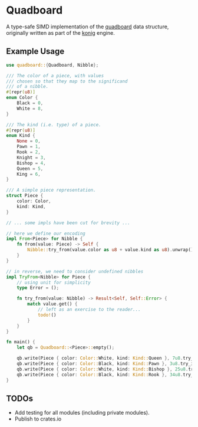 # Quadboard
A type-safe SIMD implementation of the [quadboard](https://www.chessprogramming.org/Quad-Bitboards) data structure, originally written as part of the [konig](https://github.com/eikopf/konig) engine.

## Example Usage

```rust
use quadboard::{Quadboard, Nibble};

/// The color of a piece, with values
/// chosen so that they map to the significand
/// of a nibble.
#[repr(u8)]
enum Color {
    Black = 0,
    White = 8,
}

/// The kind (i.e. type) of a piece.
#[repr(u8)]
enum Kind {
    None = 0,
    Pawn = 1,
    Rook = 2,
    Knight = 3,
    Bishop = 4,
    Queen = 5,
    King = 6,
}

/// A simple piece representation.
struct Piece {
    color: Color,
    kind: Kind,
}

// ... some impls have been cut for brevity ...

// here we define our encoding
impl From<Piece> for Nibble {
    fn from(value: Piece) -> Self {
        Nibble::try_from(value.color as u8 + value.kind as u8).unwrap()
    }
}

// in reverse, we need to consider undefined nibbles
impl TryFrom<Nibble> for Piece {
    // using unit for simplicity
    type Error = ();

    fn try_from(value: Nibble) -> Result<Self, Self::Error> {
        match value.get() {
            // left as an exercise to the reader...
            todo!()
        }
    }
}

fn main() {
    let qb = Quadboard::<Piece>::empty();

    qb.write(Piece { color: Color::White, kind: Kind::Queen }, 7u8.try_into().unwrap());
    qb.write(Piece { color: Color::Black, kind: Kind::Pawn }, 3u8.try_into().unwrap());
    qb.write(Piece { color: Color::White, kind: Kind::Bishop }, 25u8.try_into().unwrap());
    qb.write(Piece { color: Color::Black, kind: Kind::Rook }, 34u8.try_into().unwrap());
}
```
## TODOs
- Add testing for all modules (including private modules).
- Publish to crates.io
